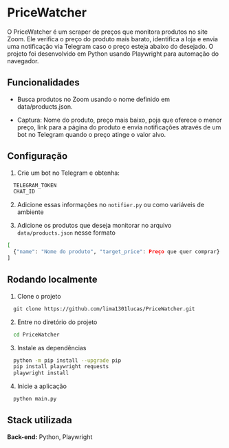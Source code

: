 
# PriceWatcher

O PriceWatcher é um scraper de preços que monitora produtos no site Zoom. Ele verifica o preço do produto mais barato, identifica a loja e envia uma notificação via Telegram caso o preço esteja abaixo do desejado.
O projeto foi desenvolvido em Python usando Playwright para automação do navegador.


## Funcionalidades

- Busca produtos no Zoom usando o nome definido em data/products.json.

- Captura: Nome do produto, preço mais baixo, poja que oferece o menor preço,  link para a página do produto  e envia notificações através de um bot no Telegram quando o preço atinge o valor alvo.


## Configuração

1. Crie um bot no Telegram e obtenha:

```bash
  TELEGRAM_TOKEN
  CHAT_ID
```

2. Adicione essas informações no ```notifier.py``` ou como variáveis de ambiente

3. Adicione os produtos que deseja monitorar no arquivo ```data/products.json``` nesse formato

```bash
[
  {"name": "Nome do produto", "target_price": Preço que quer comprar}
]
```
## Rodando localmente

1. Clone o projeto

```markdown
  git clone https://github.com/lima1301lucas/PriceWatcher.git
```

2. Entre no diretório do projeto

```bash
  cd PriceWatcher
```

3. Instale as dependências

```bash
  python -m pip install --upgrade pip
  pip install playwright requests
  playwright install
```

4. Inicie a aplicação

```bash
  python main.py
```
## Stack utilizada

**Back-end:** Python, Playwright

